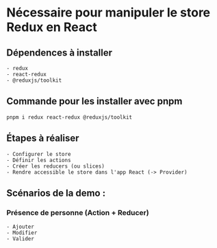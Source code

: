 # Nécessaire pour manipuler le store Redux en React

## Dépendences à installer
    - redux
    - react-redux
    - @reduxjs/toolkit

## Commande pour les installer avec pnpm 
```
pnpm i redux react-redux @reduxjs/toolkit
```

## Étapes à réaliser
    - Configurer le store
    - Définir les actions
    - Créer les reducers (ou slices)
    - Rendre accessible le store dans l'app React (-> Provider)


## Scénarios de la demo :

### Présence de personne (Action + Reducer)
    - Ajouter
    - Modifier
    - Valider



